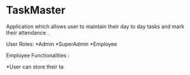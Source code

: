 # TaskMaster
Application which allows user to maintain their day to day tasks and mark their attendance .

User Roles:
*Admin
*SuperAdmin
*Employee

Employee Functionalities :

*User can store their ta





